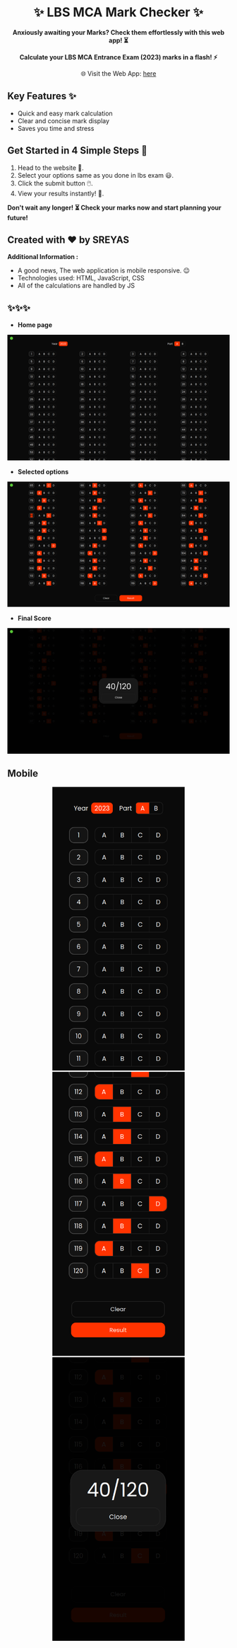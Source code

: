<div align="center">
  
  # ✨ LBS MCA Mark Checker ✨
    
  **Anxiously awaiting your Marks? Check them effortlessly with this web app! ⏳**
  
  **Calculate your LBS MCA Entrance Exam (2023) marks in a flash! ⚡️**
    
  🌐 Visit the Web App: <a href="https://imsreyas.github.io/lbsMcaMarkChecker/">here</a>

</div>


## Key Features ✨

- Quick and easy mark calculation
- Clear and concise mark display 
- Saves you time and stress 

## Get Started in 4 Simple Steps 💯

1. Head to the website 🚀.
2. Select your options same as you done in lbs exam 😃.
3. Click the submit button 🖱️.
4. View your results instantly! 🎉.

**Don't wait any longer! ⏳ Check your marks now and start planning your future!**

## Created with ❤️ by **SREYAS**

**Additional Information :**

- A good news, The web application is mobile responsive. 😉
- Technologies used: HTML, JavaScript, CSS
- All of the calculations are handled by JS

✨✨✨
---
- **Home page**

![home page](./screenshots/desktop/home.png)

- **Selected options**

![selected state](./screenshots/desktop/selected.png)

- **Final Score**

![final score](./screenshots/desktop/finalscore.png)

**Mobile**
---

<p align="center">
  <img src="./screenshots/mobile/home.png" width="300px" />
  <img src="./screenshots/mobile/selected.png" width="300px" />
  <img src="./screenshots/mobile/finalscore.png" width="300px" />
</p>


